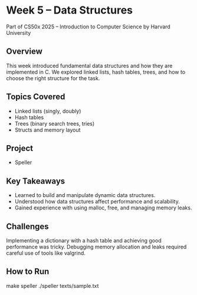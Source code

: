 # Week 5 – Data Structures

Part of CS50x 2025 – Introduction to Computer Science by Harvard University

## Overview
This week introduced fundamental data structures and how they are implemented in C. We explored linked lists, hash tables, trees, and how to choose the right structure for the task.

## Topics Covered
- Linked lists (singly, doubly)
- Hash tables
- Trees (binary search trees, tries)
- Structs and memory layout

## Project
- Speller

## Key Takeaways
- Learned to build and manipulate dynamic data structures.
- Understood how data structures affect performance and scalability.
- Gained experience with using malloc, free, and managing memory leaks.

## Challenges
Implementing a dictionary with a hash table and achieving good performance was tricky. Debugging memory allocation and leaks required careful use of tools like valgrind.

## How to Run
make speller
./speller texts/sample.txt
